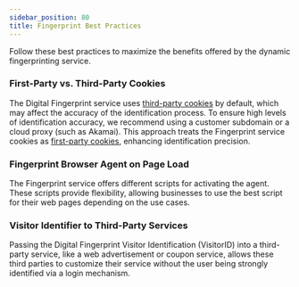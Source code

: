 ```yaml
---
sidebar_position: 80
title: Fingerprint Best Practices
---
```



Follow these best practices to maximize the benefits offered by the dynamic fingerprinting service.

### First-Party vs. Third-Party Cookies

The Digital Fingerprint service uses [third-party cookies](first-third-party-cookie) by default, which may affect the accuracy of the identification process. To ensure high levels of identification accuracy, we recommend using a customer subdomain or a cloud proxy (such as Akamai). This approach treats the Fingerprint service cookies as [first-party cookies](first-third-party-cookie), enhancing identification precision.

### Fingerprint Browser Agent on Page Load

The Fingerprint service offers different scripts for activating the agent. These scripts provide flexibility, allowing businesses to use the best script for their web pages depending on the use cases. 

### Visitor Identifier to Third-Party Services

Passing the Digital Fingerprint Visitor Identification (VisitorID) into a third-party service, like a web advertisement or coupon service, allows these third parties to customize their service without the user being strongly identified via a login mechanism.
